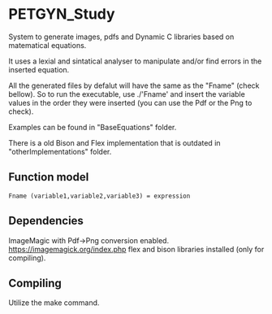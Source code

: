 # PETGYN_Study

System to generate images, pdfs and Dynamic C libraries based on matematical equations.

It uses a lexial and sintatical analyser to manipulate and/or find errors in the inserted equation.

All the generated files by defalut will have the same as the "Fname" (check bellow). So to run the executable, use ./'Fname' and insert the variable values in the order they were inserted (you can use the Pdf or the Png to check).

Examples can be found in "BaseEquations" folder.

There is a old Bison and Flex implementation that is outdated in "otherImplementations" folder.

## Function model

    Fname (variable1,variable2,variable3) = expression

##  Dependencies

ImageMagic with Pdf->Png conversion enabled. https://imagemagick.org/index.php
flex and bison libraries installed (only for compiling).


## Compiling

Utilize the make command.
